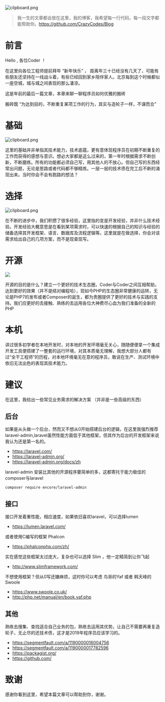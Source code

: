 ![clipboard.png](https://resources.blog.fastrun.cn/wp-content/uploads/2019/01/2748557248-5c4ebc16818c1_articlex.png)


> 我一生的文章都会放在这里，我的博客，我希望每一行代码，每一段文字都能帮助你。https://github.com/CrazyCodes/Blog

# 前言
Hello , 各位Coder ！

在这里向各位工程师提前拜年 “新年快乐” ， 距离年三十已经没有几天了，可能有些朋友还坚持在一线战斗着，有些已经回到家乡陪伴家人。北京每到这个时候都似一座空城，城与城之间表现的那么凄凉。

这是年前的最后一篇文章，本章来聊一聊程序员如何优雅的搬砖

搬砖既 “为达到目的，不断重复某项工作的行为，其实与造轮子一样，不谋而合”

# 基础
![clipboard.png](https://resources.blog.fastrun.cn/wp-content/uploads/2019/01/3727715730-5c4ebc544468d_articlex.png)


这里的基础并非单指其技术能力，技术底蕴，更有意体现程序员在初期不断重复的工作而获得的感想与意识。想必大家都是这么过来的，第一年时根据需求不断创新，不断磨练。所有的功能都必须自己写，用其他人的不放心。但自己写的东西经常出问题，无论是思路或者代码都不够精炼。一层一层的技术债在完工后不断的涌现出来。当时你会不会有跑路的想法？

# 选择

![clipboard.png](https://resources.blog.fastrun.cn/wp-content/uploads/2019/01/1762861377-5c4ebc6becb08_articlex.png)

在不断的进步中，我们积攒了很多经验，这里指的变是开发经验，并非什么技术经验。开发经验大概意思是在看到某项需求时，可以快速的根据自己的知识与经验的储备选择其开发框架、语言、数据库及流程逻辑等。这里就是在做选择，你会对该需求给出自己的几项方案，而不是现查现写。

# 开源

![](https://resources.blog.fastrun.cn/wp-content/uploads/2019/01/2243375467-5c4ebcc1a16ff_articlex.png)

开源的目的是什么？建立一个更好的技术生态圈，Coder与Coder之间互相帮助，达到更好的效果（并不是结对编程哈），现如今PHP的生态圈非常健康的运转，无论是PHP7的发布或者Composer的诞生，都为贵圈提供了更好的技术与实践的支持。我们应更好的去接触、熟练的去运用各位大神费尽心血为我们准备的全新的PHP

# 本机


讲过很多初学者在本地开发时，对本地的开发环境毫无关心，随随便便拿一个集成开发工具便搭建了一整套的运行环境，对其本质毫无理解，我想大部分人都有过“全干工程师”的历程，对本地环境毫无在意的程序员，敢说在生产、测试环境中依旧无法出色的表现其技术能力。

# 建议
在这里，我给出一些常见业务需求的解决方案 （并非是一些高级的东西）

## 后台
如果是从头做一个后台，然而又不想从0开始搭建后台的逻辑，在这里我强烈推荐laravel-admin,laravel虽然性能方面低于其他框架，但其作为后台的开发框架来说我认为还是第一名的。

- https://laravel.com/
- https://laravel-admin.org/
- https://laravel-admin.org/docs/zh

laravel-admin 安装比其他的开源程序要简单的多，这都寄托于能力极佳的composer与laravel
```
composer require encore/laravel-admin

```

## 接口
接口开发着重性能，相应速度，如果依旧喜欢laravel，可以选择lumen

- https://lumen.laravel.com/

或者使用C编写的框架 Phalcon

- https://phalconphp.com/zh/

实在感觉这些框架太过庞大，复杂也可以选择 Slim ，他一定精简到让你飞起

- http://www.slimframework.com/

不想使用框架？但从0写还嫌麻烦，这时你可以考虑 鸟哥的Yaf 或者 韩天峰的 Swoole
- https://www.swoole.co.uk/
- http://php.net/manual/en/book.yaf.php

## 其他
熟练去搜集、查找适合自己业务的包，熟练去运用其优势。让自己不需要再重复造轮子，无止尽的还技术债，这才是2019年程序员应该学习的。

- https://segmentfault.com/a/1190000016004756
- https://segmentfault.com/a/1190000017782596
- https://packagist.org/
- https://github.com/

# 致谢
感谢你看到这里，希望本篇文章可以帮助到你，谢谢。
